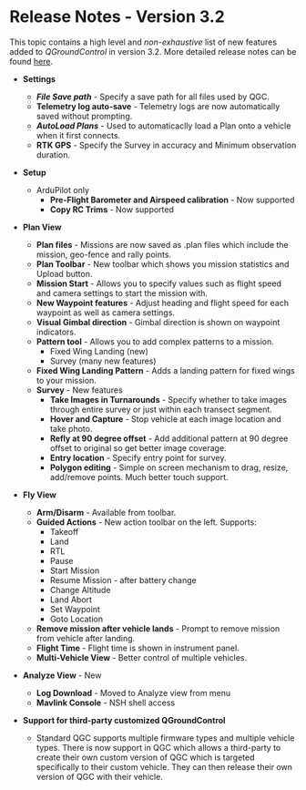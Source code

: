 # Release Notes - Version 3.2

This topic contains a high level and *non-exhaustive* list of new features added to *QGroundControl* in version 3.2. More detailed release notes can be found [here](stable_v3.2_long.md).

* **Settings**
	* ***File Save path*** - Specify a save path for all files used by QGC.
	* **Telemetry log auto-save** - Telemetry logs are now automatically saved without prompting.
	* ***AutoLoad Plans*** - Used to automaticaclly load a Plan onto a vehicle when it first connects.
	* **RTK GPS** - Specify the Survey in accuracy and Minimum observation duration.

* **Setup**
	* ArduPilot only
		* **Pre-Flight Barometer and Airspeed calibration** - Now supported
		* **Copy RC Trims** - Now supported

* **Plan View**
	* **Plan files** - Missions are now saved as .plan files which include the mission, geo-fence and rally points.
	* **Plan Toolbar** - New toolbar which shows you mission statistics and Upload button.
	* **Mission Start** - Allows you to specify values such as flight speed and camera settings to start the mission with.
	* **New Waypoint features** - Adjust heading and flight speed for each waypoint as well as camera settings.
	* **Visual Gimbal direction** - Gimbal direction is shown on waypoint indicators.
	* **Pattern tool** - Allows you to add complex patterns to a mission.
		* Fixed Wing Landing (new)
		* Survey (many new features)
	* **Fixed Wing Landing Pattern** - Adds a landing pattern for fixed wings to your mission.
	* **Survey** - New features
		* **Take Images in Turnarounds** - Specify whether to take images through entire survey or just within each transect segment.
		* **Hover and Capture** - Stop vehicle at each image location and take photo.
		* **Refly at 90 degree offset** - Add additional pattern at 90 degree offset to original so get better image coverage.
		* **Entry location** - Specify entry point for survey.
		* **Polygon editing** - Simple on screen mechanism to drag, resize, add/remove points. Much better touch support.

* **Fly View**
	* **Arm/Disarm** - Available from toolbar.
	* **Guided Actions** - New action toolbar on the left. Supports:
		* Takeoff
		* Land
		* RTL
		* Pause
		* Start Mission
		* Resume Mission - after battery change
		* Change Altitude
		* Land Abort
		* Set Waypoint
		* Goto Location	
	* **Remove mission after vehicle lands** - Prompt to remove mission from vehicle after landing.
	* **Flight Time** - Flight time is shown in instrument panel.
	* **Multi-Vehicle View** - Better control of multiple vehicles.

* **Analyze View** - New
	* **Log Download**  - Moved to Analyze view from menu
	* **Mavlink Console** - NSH shell access

* **Support for third-party customized QGroundControl**
	* Standard QGC supports multiple firmware types and multiple vehicle types. There is now support in QGC which allows a third-party to create their own custom version of QGC which is targeted specifically to their custom vehicle. They can then release their own version of QGC with their vehicle.

